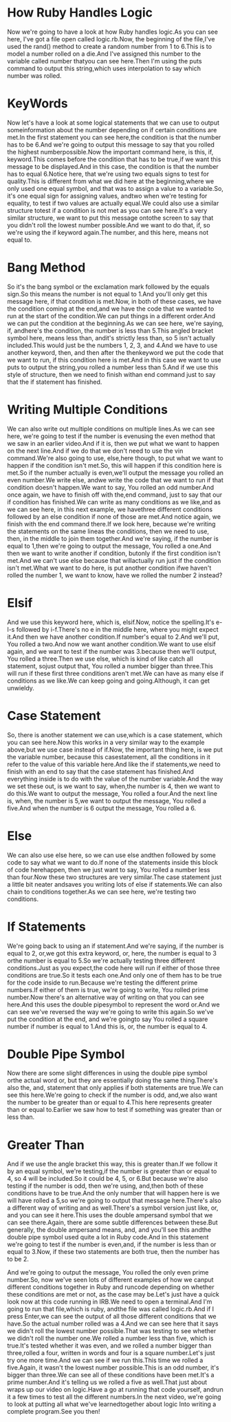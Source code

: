 # How Ruby Handles Logic

Now we're going to have a look at how Ruby handles logic.As you can see here, I've got a file open called logic.rb.Now, the beginning of the file,I've used the rand() method to create a random number from 1 to 6.This is to model a number rolled on a die.And I've assigned this number to the variable called number thatyou can see here.Then I'm using the puts command to output this string,which uses interpolation to say which number was rolled.

# KeyWords

Now let's have a look at some logical statements that we can use to output someinformation about the number depending on if certain conditions are met.In the first statement you can see here,the condition is that the number has to be 6.And we're going to output this message to say that you rolled the highest numberpossible.Now the important command here, is this, if, keyword.This comes before the condition that has to be true,if we want this message to be displayed.And in this case, the condition is that the number has to equal 6.Notice here, that we're using two equals signs to test for quality.This is different from what we did here at the beginning,where we only used one equal symbol, and that was to assign a value to a variable.So, it's one equal sign for assigning values, andtwo when we're testing for equality, to test if two values are actually equal.We could also use a similar structure totest if a condition is not met as you can see here.It's a very similar structure, we want to put this message ontothe screen to say that you didn't roll the lowest number possible.And we want to do that, if, so we're using the if keyword again.The number, and this here, means not equal to.

# Bang Method

So it's the bang symbol or the exclamation mark followed by the equals sign.So this means the number is not equal to 1.And you'll only get this message here, if that condition is met.Now, in both of these cases, we have the condition coming at the end,and we have the code that we wanted to run at the start of the condition.We can put things in a different order.And we can put the condition at the beginning.As we can see here, we're saying, if, andhere's the condition, the number is less than 5.This angled bracket symbol here, means less than, andit's strictly less than, so 5 isn't actually included.This would just be the numbers 1, 2, 3, and 4.And we have to use another keyword, then, and then after the thenkeyword we put the code that we want to run, if this condition here is met.And in this case we want to use puts to output the string,you rolled a number less than 5.And if we use this style of structure, then we need to finish withan end command just to say that the if statement has finished.

# Writing Multiple Conditions

We can also write out multiple conditions on multiple lines.As we can see here, we're going to test if the number is evenusing the even method that we saw in an earlier video.And if it is, then we put what we want to happen on the next line.And if we do that we don't need to use the vin command.We're also going to use, else,here though, to put what we want to happen if the condition isn't met.So, this will happen if this condition here is met.So if the number actually is even,we'll output the message you rolled an even number.We write else, andwe write the code that we want to run if that condition doesn't happen.We want to say, You rolled an odd number.And once again, we have to finish off with the,end command, just to say that our if condition has finished.We can write as many conditions as we like,and as we can see here, in this next example, we havethree different conditions followed by an else condition if none of those are met.And notice again, we finish with the end command there.If we look here, because we're writing the statements on the same lineas the conditions, then we need to use, then, in the middle to join them together.And we're saying, if the number is equal to 1,then we're going to output the message, You rolled a one.And then we want to write another if condition, butonly if the first condition isn't met.And we can't use else because that willactually run just if the condition isn't met.What we want to do here, is put another condition ifwe haven't rolled the number 1, we want to know, have we rolled the number 2 instead?

# Elsif

And we use this keyword here, which is, elsif.Now, notice the spelling.It's e-l-s followed by i-f.There's no e in the middle here, where you might expect it.And then we have another condition.If number's equal to 2.And we'll put, You rolled a two.And now we want another condition.We want to use elsif again, and we want to test if the number was 3.because then we'll output, You rolled a three.Then we use else, which is kind of like catch all statement, sojust output that, You rolled a number bigger than three.This will run if these first three conditions aren't met.We can have as many else if conditions as we like.We can keep going and going.Although, it can get unwieldy.

# Case Statement

So, there is another statement we can use,which is a case statement, which you can see here.Now this works in a very similar way to the example above,but we use case instead of if.Now, the important thing here, is we put the variable number, because this casestatement, all the conditions in it refer to the value of this variable here.And like the if statements,we need to finish with an end to say that the case statement has finished.And everything inside is to do with the value of the number variable.And the way we set these out, is we want to say, when,the number is 4, then we want to do this.We want to output the message, You rolled a four.And the next line is, when, the number is 5,we want to output the message, You rolled a five.And when the number is 6 output the message, You rolled a 6.

# Else

We can also use else here, so we can use else andthen followed by some code to say what we want to do.If none of the statements inside this block of code herehappen, then we just want to say, You rolled a number less than four.Now these two structures are very similar.The case statement just a little bit neater andsaves you writing lots of else if statements.We can also chain to conditions together.As we can see here, we're testing two conditions.

# If Statements

We're going back to using an if statement.And we're saying, if the number is equal to 2, or,we got this extra keyword, or, here, the number is equal to 3 orthe number is equal to 5.So we're actually testing three different conditions.Just as you expect,the code here will run if either of those three conditions are true.So it tests each one.And only one of them has to be true for the code inside to run.Because we're testing the different prime numbers.If either of them is true, we're going to write, You rolled prime number.Now there's an alternative way of writing on that you can see here.And this uses the double pipesymbol to represent the word or.And we can see we've reversed the way we're going to write this again.So we've put the condition at the end, and we're goingto say You rolled a square number if number is equal to 1.And this is, or, the number is equal to 4.

# Double Pipe Symbol

Now there are some slight differences in using the double pipe symbol orthe actual word or, but they are essentially doing the same thing.There's also the, and, statement that only applies if both statements are true.We can see this here.We're going to check if the number is odd, and,we also want the number to be greater than or equal to 4.This here represents greater than or equal to.Earlier we saw how to test if something was greater than or less than.

# Greater Than

And if we use the angle bracket this way, this is greater than.If we follow it by an equal symbol, we're testing,if the number is greater than or equal to 4, so 4 will be included.So it could be 4, 5, or 6.But because we're also testing if the number is odd, then we're using, and,then both of these conditions have to be true.And the only number that will happen here is we will have rolled a 5,so we're going to output that message here.There's also a different way of writing and as well.There's a symbol version just like, or, and you can see it here.This uses the double ampersand symbol that we can see there.Again, there are some subtle differences between these.But generally, the double ampersand means, and, and you'll see this andthe double pipe symbol used quite a lot in Ruby code.And in this statement we're going to test if the number is even,and, if the number is less than or equal to 3.Now, if these two statements are both true, then the number has to be 2.

And we're going to output the message, You rolled the only even prime number.So, now we've seen lots of different examples of how we canput different conditions together in Ruby and runcode depending on whether these conditions are met or not, as the case may be.Let's just have a quick look now at this code running in IRB.We need to open a terminal.And I'm going to run that file,which is ruby, andthe file was called logic.rb.And if I press Enter,we can see the output of all those different conditions that we have.So the actual number rolled was a 4.And we can see here that it says we didn't roll the lowest number possible.That was testing to see whether we didn't roll the number one.We rolled a number less than five, which is true.It's tested whether it was even, and we rolled a number bigger than three,rolled a four, written in words and four is a square number.Let's just try one more time.And we can see if we run this.This time we rolled a five.Again, it wasn't the lowest number possible.This is an odd number, it's bigger than three.We can see all of these conditions have been met.It's a prime number.And it's telling us we rolled a five as well.That just about wraps up our video on logic.Have a go at running that code yourself, andrun it a few times to test all the different numbers.In the next video, we're going to look at putting all what we've learnedtogether about logic Into writing a complete program.See you then!